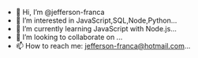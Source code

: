 - 👋 Hi, I’m @jefferson-franca
- 👀 I’m interested in JavaScript,SQL,Node,Python...
- 🌱 I’m currently learning JavaScript with Node.js...
- 💞️ I’m looking to collaborate on ...
- 📫 How to reach me: jefferson-franca@hotmail.com...

<!---
jefferson-franca/jefferson-franca is a ✨ special ✨ repository because its `README.md` (this file) appears on your GitHub profile.
You can click the Preview link to take a look at your changes.
--->
